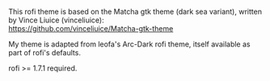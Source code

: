 This rofi theme is based on the Matcha gtk theme (dark sea variant), written by Vince Liuice (vinceliuice):  
https://github.com/vinceliuice/Matcha-gtk-theme

My theme is adapted from leofa's Arc-Dark rofi theme, itself available as part of rofi's defaults.

rofi >= 1.7.1 required.
